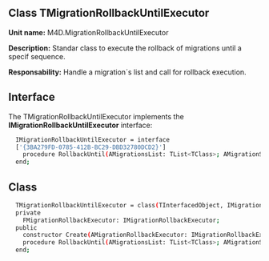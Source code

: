 
## Class **TMigrationRollbackUntilExecutor** 

**Unit name:** M4D.MigrationRollbackUntilExecutor

**Description:** Standar class to execute the rollback of migrations until a specif sequence.

**Responsability:** Handle a migration´s list and call for rollback execution.

## Interface ##
The TMigrationRollbackUntilExecutor implements the **IMigrationRollbackUntilExecutor** interface:
```sh
  IMigrationRollbackUntilExecutor = interface
  ['{3BA279FD-0785-412B-BC29-DBD32780DCD2}']
    procedure RollbackUntil(AMigrationsList: TList<TClass>; AMigrationSequence: Integer; AMigrationHistory: IMigrationsHistory);
  end;
```

## Class ##

```sh
  TMigrationRollbackUntilExecutor = class(TInterfacedObject, IMigrationRollbackUntilExecutor)
  private
    FMigrationRollbackExecutor: IMigrationRollbackExecutor;
  public
    constructor Create(AMigrationRollbackExecutor: IMigrationRollbackExecutor); reintroduce;
    procedure RollbackUntil(AMigrationsList: TList<TClass>; AMigrationSequence: Integer; AMigrationHistory: IMigrationsHistory);
  end;
```